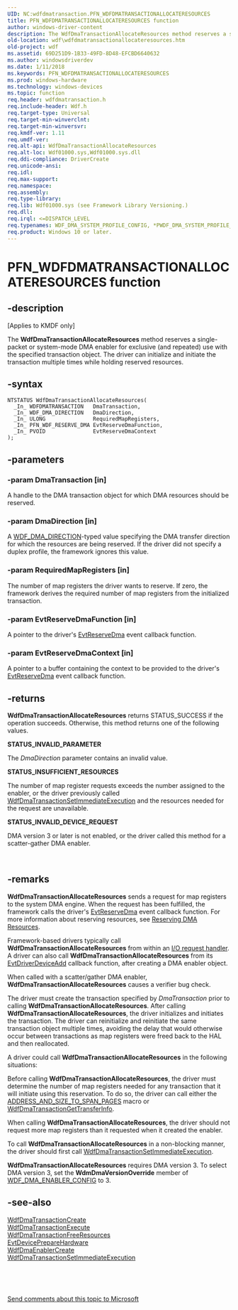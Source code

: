 ```yaml
---
UID: NC:wdfdmatransaction.PFN_WDFDMATRANSACTIONALLOCATERESOURCES
title: PFN_WDFDMATRANSACTIONALLOCATERESOURCES function
author: windows-driver-content
description: The WdfDmaTransactionAllocateResources method reserves a single-packet or system-mode DMA enabler for exclusive (and repeated) use with the specified transaction object.
old-location: wdf\wdfdmatransactionallocateresources.htm
old-project: wdf
ms.assetid: 69D251D9-1B33-49FD-8D48-EFCBD6640632
ms.author: windowsdriverdev
ms.date: 1/11/2018
ms.keywords: PFN_WDFDMATRANSACTIONALLOCATERESOURCES
ms.prod: windows-hardware
ms.technology: windows-devices
ms.topic: function
req.header: wdfdmatransaction.h
req.include-header: Wdf.h
req.target-type: Universal
req.target-min-winverclnt: 
req.target-min-winversvr: 
req.kmdf-ver: 1.11
req.umdf-ver: 
req.alt-api: WdfDmaTransactionAllocateResources
req.alt-loc: Wdf01000.sys,Wdf01000.sys.dll
req.ddi-compliance: DriverCreate
req.unicode-ansi: 
req.idl: 
req.max-support: 
req.namespace: 
req.assembly: 
req.type-library: 
req.lib: Wdf01000.sys (see Framework Library Versioning.)
req.dll: 
req.irql: <=DISPATCH_LEVEL
req.typenames: WDF_DMA_SYSTEM_PROFILE_CONFIG, *PWDF_DMA_SYSTEM_PROFILE_CONFIG
req.product: Windows 10 or later.
---
```


# PFN_WDFDMATRANSACTIONALLOCATERESOURCES function



## -description
<p class="CCE_Message">[Applies to KMDF only]


   The <b>WdfDmaTransactionAllocateResources</b> method reserves a single-packet or system-mode DMA enabler for exclusive (and repeated) use with the specified transaction object. The driver can initialize and initiate the transaction multiple times while holding reserved resources.



## -syntax

````
NTSTATUS WdfDmaTransactionAllocateResources(
  _In_ WDFDMATRANSACTION   DmaTransaction,
  _In_ WDF_DMA_DIRECTION   DmaDirection,
  _In_ ULONG               RequiredMapRegisters,
  _In_ PFN_WDF_RESERVE_DMA EvtReserveDmaFunction,
  _In_ PVOID               EvtReserveDmaContext
);
````


## -parameters

### -param DmaTransaction [in]

A handle to the DMA transaction object for which DMA resources should be reserved.


### -param DmaDirection [in]

A <a href="..\wdfdmaenabler\ne-wdfdmaenabler-_wdf_dma_direction.md">WDF_DMA_DIRECTION</a>-typed value specifying the DMA transfer direction for which the resources are being reserved. If the driver did not specify a duplex profile, the framework ignores this value.


### -param RequiredMapRegisters [in]

The number of map registers the driver wants to reserve. If zero, the framework derives the required number of map registers from the initialized transaction.


### -param EvtReserveDmaFunction [in]

A pointer to the driver's <a href="..\wdfdmatransaction\nc-wdfdmatransaction-evt_wdf_reserve_dma.md">EvtReserveDma</a> event callback function.


### -param EvtReserveDmaContext [in]

A pointer to a buffer containing the context to be provided to the driver's <a href="..\wdfdmatransaction\nc-wdfdmatransaction-evt_wdf_reserve_dma.md">EvtReserveDma</a> event callback function.


## -returns
<b>WdfDmaTransactionAllocateResources</b> returns STATUS_SUCCESS if the operation succeeds. Otherwise, this method returns one of the following values.
<dl>
<dt><b>STATUS_INVALID_PARAMETER</b></dt>
</dl>The <i>DmaDirection</i> parameter contains an invalid value.
<dl>
<dt><b>STATUS_INSUFFICIENT_RESOURCES</b></dt>
</dl>The number of map register requests exceeds the number assigned to the enabler, or the driver previously called <a href="..\wdfdmatransaction\nf-wdfdmatransaction-wdfdmatransactionsetimmediateexecution.md">WdfDmaTransactionSetImmediateExecution</a> and the resources needed for the request are unavailable.
<dl>
<dt><b>STATUS_INVALID_DEVICE_REQUEST</b></dt>
</dl>DMA version 3 or later is not enabled, or the driver called this method for a scatter-gather DMA enabler.

 


## -remarks
<b>WdfDmaTransactionAllocateResources</b> sends a request for map registers to the system DMA engine.  When the request has been fulfilled, the framework calls the driver's <a href="..\wdfdmatransaction\nc-wdfdmatransaction-evt_wdf_reserve_dma.md">EvtReserveDma</a> event callback function. For more information about reserving resources, see <a href="https://msdn.microsoft.com/8C5FF779-8D54-47D9-8EC6-7D4921F8F697">Reserving DMA Resources</a>.

Framework-based drivers typically call <b>WdfDmaTransactionAllocateResources</b> from within an <a href="wdf.request_handlers">I/O request handler</a>.  A driver can also call <b>WdfDmaTransactionAllocateResources</b> from its <a href="..\wdfdriver\nc-wdfdriver-evt_wdf_driver_device_add.md">EvtDriverDeviceAdd</a> callback function, after creating a DMA enabler object.

  When called with a scatter/gather DMA enabler, <b>WdfDmaTransactionAllocateResources</b> causes a verifier bug check.

The driver must create the transaction specified by <i>DmaTransaction</i> prior to calling <b>WdfDmaTransactionAllocateResources</b>. After calling <b>WdfDmaTransactionAllocateResources</b>, the driver initializes and initiates the transaction. The driver can reinitialize and reinitiate the same transaction object multiple times, avoiding the delay that would otherwise occur between transactions as map registers were freed back to the HAL and then reallocated.

A driver could call <b>WdfDmaTransactionAllocateResources</b> in the following situations:

Before calling <b>WdfDmaTransactionAllocateResources</b>, the driver must determine the number of map registers needed for any transaction that it will initiate using this reservation. To do so, the driver can call either the <a href="https://msdn.microsoft.com/library/windows/hardware/ff540562">ADDRESS_AND_SIZE_TO_SPAN_PAGES</a> macro or <a href="..\wdfdmatransaction\nf-wdfdmatransaction-wdfdmatransactiongettransferinfo.md">WdfDmaTransactionGetTransferInfo</a>.

 When calling <b>WdfDmaTransactionAllocateResources</b>, the driver should not request more map registers than it requested when it created the enabler.

To call <b>WdfDmaTransactionAllocateResources</b> in a non-blocking manner, the driver should first call <a href="..\wdfdmatransaction\nf-wdfdmatransaction-wdfdmatransactionsetimmediateexecution.md">WdfDmaTransactionSetImmediateExecution</a>.

<b>WdfDmaTransactionAllocateResources</b> requires DMA version 3.
 To select DMA version 3, set the <b>WdmDmaVersionOverride</b> member of <a href="..\wdfdmaenabler\ns-wdfdmaenabler-_wdf_dma_enabler_config.md">WDF_DMA_ENABLER_CONFIG</a> to 3.



## -see-also
<dl>
<dt>
<a href="..\wdfdmatransaction\nf-wdfdmatransaction-wdfdmatransactioncreate.md">WdfDmaTransactionCreate</a>
</dt>
<dt>
<a href="..\wdfdmatransaction\nf-wdfdmatransaction-wdfdmatransactionexecute.md">WdfDmaTransactionExecute</a>
</dt>
<dt>
<a href="..\wdfdmatransaction\nf-wdfdmatransaction-wdfdmatransactionfreeresources.md">WdfDmaTransactionFreeResources</a>
</dt>
<dt>
<a href="..\wdfdevice\nc-wdfdevice-evt_wdf_device_prepare_hardware.md">EvtDevicePrepareHardware</a>
</dt>
<dt>
<a href="..\wdfdmaenabler\nf-wdfdmaenabler-wdfdmaenablercreate.md">WdfDmaEnablerCreate</a>
</dt>
<dt>
<a href="..\wdfdmatransaction\nf-wdfdmatransaction-wdfdmatransactionsetimmediateexecution.md">WdfDmaTransactionSetImmediateExecution</a>
</dt>
</dl>
 

 

<a href="mailto:wsddocfb@microsoft.com?subject=Documentation%20feedback [wdf\wdf]:%20WdfDmaTransactionAllocateResources method%20 RELEASE:%20(1/11/2018)&amp;body=%0A%0APRIVACY STATEMENT%0A%0AWe use your feedback to improve the documentation. We don't use your email address for any other purpose, and we'll remove your email address from our system after the issue that you're reporting is fixed. While we're working to fix this issue, we might send you an email message to ask for more info. Later, we might also send you an email message to let you know that we've addressed your feedback.%0A%0AFor more info about Microsoft's privacy policy, see http://privacy.microsoft.com/en-us/default.aspx." title="Send comments about this topic to Microsoft">Send comments about this topic to Microsoft</a>

